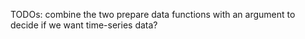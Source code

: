 TODOs: combine the two prepare data functions with an argument to decide if we want time-series data?